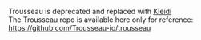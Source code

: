 Trousseau is deprecated and replaced with [Kleidi](https://beezy.dev/kleidi/)  
The Trousseau repo is available here only for reference: https://github.com/Trousseau-io/trousseau 
